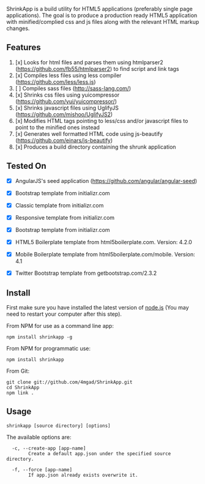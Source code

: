 ShrinkApp is a build utility for HTML5 applications (preferably single page applications). The goal is to produce a production ready HTML5 application with minified/complied css and js files along with the relevant HTML markup changes.


Features
---------

1. [x] Looks for html files and parses them using htmlparser2 (https://github.com/fb55/htmlparser2) to find script and link tags
2. [x] Compiles less files using less compiler (https://github.com/less/less.js)
3. [ ] Compiles sass files (http://sass-lang.com/)
4. [x] Shrinks css files using yuicompressor (https://github.com/yui/yuicompressor/)
6. [x] Shrinks javascript files using UglifyJS (https://github.com/mishoo/UglifyJS2)
7. [x] Modifies HTML tags pointing to less/css and/or javascript files to point to the minified ones instead
8. [x] Generates well formatted HTML code using js-beautify (https://github.com/einars/js-beautify)
9. [x] Produces a build directory containing the shrunk application


Tested On
----------

- [x] AngularJS's seed application (https://github.com/angular/angular-seed)
- [x] Bootstrap template from initializr.com
- [x] Classic template from initializr.com
- [x] Responsive template from initializr.com
- [x] Bootstrap template from initializr.com
- [x] HTML5 Boilerplate template from html5boilerplate.com. Version: 4.2.0
- [x] Mobile Boilerplate template from html5boilerplate.com/mobile. Version: 4.1
- [x] Twitter Bootstrap template from getbootstrap.com/2.3.2


Install
-------

First make sure you have installed the latest version of [node.js](http://nodejs.org/)
(You may need to restart your computer after this step).

From NPM for use as a command line app:

    npm install shrinkapp -g

From NPM for programmatic use:

    npm install shrinkapp

From Git:

    git clone git://github.com/4mgad/ShrinkApp.git
    cd ShrinkApp
    npm link .


Usage
-----

    shrinkapp [source directory] [options]

The available options are:

```
  -c, --create-app [app-name]
        Create a default app.json under the specified source directory.

  -f, --force [app-name]
        If app.json already exists overwrite it.

```
